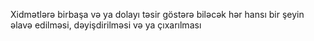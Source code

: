 Xidmətlərə birbaşa və ya dolayı təsir göstərə biləcək hər hansı bir şeyin əlavə edilməsi, dəyişdirilməsi və ya çıxarılması